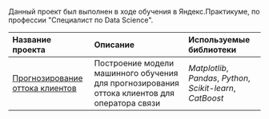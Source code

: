 Данный проект был выполнен в ходе обучения в Яндекс.Практикуме, по профессии "Специалист по Data Science".

| Название проекта | Описание | Используемые библиотеки | 
| :---------------------- | :---------------------- | :---------------------- |
| [Прогнозирование оттока клиентов](https://github.com/alvalkol/yandex_practicum_project/tree/main/telecom_outflow) | Построение модели машинного обучения для прогнозирования оттока клиентов для оператора связи | *Matplotlib*, *Pandas*, *Python*, *Scikit-learn*, *CatBoost*|

